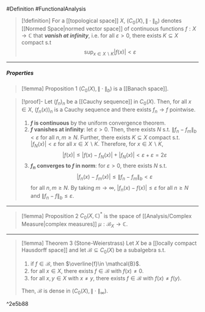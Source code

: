 #Definition  #FunctionalAnalysis 
> [!definition]
> For a [[topological space]] $X$, $(C_{0}(X),\|\cdot\|_{b})$ denotes [[Normed Space|normed vector space]] of continuous functions $f:X\to \mathbb{\mathbb{C}}$ that ***vanish at infinity***, i.e. for all $\varepsilon>0$, there exists $K\subseteq X$ compact s.t $$\sup_{x\in X \backslash K}\left| f(x) \right| <\varepsilon$$
---
##### Properties
> [!lemma] Proposition 1
> $(C_{0}(X),\|\cdot\|_{b})$ is a [[Banach space]].

> [!proof]-
> Let $(f_{n})_{n}$ be a [[Cauchy sequence]] in $C_{0}(X)$. Then, for all $x\in X$, $(f_{n}(x))_{n}$ is a Cauchy sequence and there exists $f_{n}\to f$ pointwise.
> 1. **$f$ is continuous** by the uniform convergence theorem.
> 2. **$f$ vanishes at infinity**: let $\varepsilon>0$. Then, there exists $N$ s.t. $\left\| f_{n}-f_{m} \right\|_{b}<\varepsilon$ for all $n,m\geq N$. Further, there exists $K\subseteq X$ compact s.t. $\left| f_{N}(x) \right|<\varepsilon$ for all $x\in X \backslash K$. Therefore, for $x\in X \backslash K$, $$\left| f(x) \right| \leq \left| f(x)-f_{N}(x) \right| +\left| f_{N}(x) \right|< \varepsilon+\varepsilon=2\varepsilon$$
> 3. **$f_{n}$ converges to $f$ in norm**: for $\varepsilon>0$, there exists $N$ s.t. $$\left| f_{n}(x)-f_{m}(x) \right|\leq \left\| f_{n}-f_{m} \right\|_{b} <\varepsilon $$for all $n,m\geq N$. By taking $m\to \infty$, $\left| f_{n}(x)-f(x) \right|\leq \varepsilon$ for all $n\geq N$ and $\left\| f_{n}-f \right\|_{b}\leq \varepsilon$.
---
> [!lemma] Proposition 2
> $C_{0}(X,\mathbb{C})^{*}$ is the space of [[Analysis/Complex Measure|complex measures]] $\mu:\mathcal{B}_{X}\to \mathbb{C}$.
---
> [!lemma] Theorem 3 (Stone-Weierstrass)
> Let $X$ be a [[locally compact Hausdorff space]] and let $\mathcal{B}\subseteq C_{0}(X)$ be a subalgebra s.t. 
> 1. if $f\in \mathcal{B}$, then $\overline{f}\in \mathcal{B}$.
> 2. for all $x\in X$, there exists $f\in \mathcal{B}$ with $f(x)\neq 0$.
> 3. for all $x,y\in X$ with $x\neq y$, there exists $f\in \mathcal{B}$ with $f(x)\neq f(y)$.
> 
> Then, $\mathcal{B}$ is dense in $(C_{0}(X),\|\cdot\|_{\infty})$.

^2e5b88

